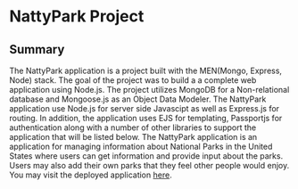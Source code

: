 # NattyPark Project
## Summary
The NattyPark application is a project built with the MEN(Mongo, Express, Node) stack. The goal of the project was to build a a complete web application using Node.js. The project utilizes MongoDB for a Non-relational database and Mongoose.js as an Object Data Modeler. The NattyPark application use Node.js for server side Javascipt as well as Express.js for routing. In addition, the application uses EJS for templating, Passportjs for authentication along with a number of other libraries to support the application that will be listed below. The NattyPark application is an application for managing information about National Parks in the United States where users can get information and provide input about the parks. Users may also add their own parks that they feel other people would enjoy. You may visit the deployed application [here](http://localhost:3000/).

